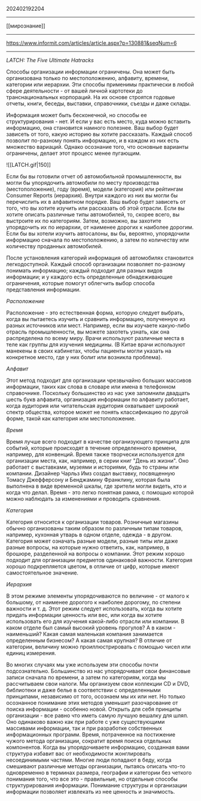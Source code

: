 202402192204
***
[[мирознание]]
***
https://www.informit.com/articles/article.aspx?p=130881&seqNum=6
***
*LATCH: The Five Ultimate Hatracks*

Способы организации информации ограничены. Она может быть организована только по местоположению, алфавиту, времени, категории или иерархии. Эти способы применимы практически в любой сфере деятельности - от вашей личной картотеки до транснациональных корпораций. На их основе строятся годовые отчеты, книги, беседы, выставки, справочники, съезды и даже склады.

Информация может быть бесконечной, но способы ее структурирования - нет. И если у вас есть место, куда можно вставить информацию, она становится намного полезнее. Ваш выбор будет зависеть от того, какую историю вы хотите рассказать. Каждый способ позволит по-разному понять информацию, и в каждом из них есть множество вариаций. Однако осознание того, что основные варианты ограничены, делает этот процесс менее пугающим.

![[LATCH.gif|150]]

Если бы вы готовили отчет об автомобильной промышленности, вы могли бы упорядочить автомобили по месту производства (местоположение), году (время), модели (категория) или рейтингам Consumer Reports (иерархия). Внутри каждого из них вы могли бы перечислить их в алфавитном порядке. Ваш выбор будет зависеть от того, что вы хотите изучить или рассказать об этой отрасли. Если вы хотите описать различные типы автомобилей, то, скорее всего, вы выстроите их по категориям. Затем, возможно, вы захотите упорядочить их по иерархии, от наименее дорогих к наиболее дорогим. Если бы вы хотели изучить автосалоны, вы бы, вероятно, упорядочили информацию сначала по местоположению, а затем по количеству или количеству проданных автомобилей.

После установления категорий информация об автомобилях становится легкодоступной. Каждый способ организации позволяет по-разному понимать информацию; каждый подходит для разных видов информации; и у каждого есть определенные обнадеживающие ограничения, которые помогут облегчить выбор способа представления информации.

*Расположение*

Расположение - это естественная форма, которую следует выбрать, когда вы пытаетесь изучить и сравнить информацию, полученную из разных источников или мест. Например, если вы изучаете какую-либо отрасль промышленности, вы можете захотеть узнать, как она распределена по всему миру. Врачи используют различные места в теле как группы для изучения медицины. (В Китае врачи используют манекены в своих кабинетах, чтобы пациенты могли указать на конкретное место, где у них болит или возникла проблема).

*Алфавит*

Этот метод подходит для организации чрезвычайно больших массивов информации, таких как слова в словаре или имена в телефонном справочнике. Поскольку большинство из нас уже запомнили двадцать шесть букв алфавита, организация информации по алфавиту работает, когда аудитория или читательская аудитория охватывает широкий спектр общества, которое может не понять классификацию по другой форме, такой как категория или местоположение.

*Время*

Время лучше всего подходит в качестве организующего принципа для событий, которые происходят в течение определенного времени, например, для конвенций. Время также творчески используется для организации места, как, например, в серии книг "День из жизни". Оно работает с выставками, музеями и историями, будь то страны или компании. Дизайнер Чарльз Имз создал выставку, посвященную Томасу Джефферсону и Бенджамину Франклину, которая была выполнена в виде временной шкалы, где зрители могли видеть, кто и когда что делал. Время - это легко понятная рамка, с помощью которой можно наблюдать за изменениями и проводить сравнения.

*Категория*

Категория относится к организации товаров. Розничные магазины обычно организованы таким образом по различным типам товаров, например, кухонная утварь в одном отделе, одежда - в другом. Категория может означать разные модели, разные типы или даже разные вопросы, на которые нужно ответить, как, например, в брошюре, разделенной на вопросы о компании. Этот режим хорошо подходит для организации предметов одинаковой важности. Категория хорошо подкрепляется цветом, в отличие от цифр, которые имеют самостоятельное значение.

*Иерархия*

В этом режиме элементы упорядочиваются по величине - от малого к большому, от наименее дорогого к наиболее дорогому, по степени важности и т. д. Этот режим следует использовать, когда вы хотите придать информации ценность или вес, или когда вы хотите использовать его для изучения какой-либо отрасли или компании. В каком отделе был самый высокий уровень прогулов? А в каком - наименьший? Какая самая маленькая компания занимается определенным бизнесом? А какая самая крупная? В отличие от категории, величину можно проиллюстрировать с помощью чисел или единиц измерения.

Во многих случаях мы уже используем эти способы почти подсознательно. Большинство из нас упорядочивает свои финансовые записи сначала по времени, а затем по категориям, когда мы рассчитываем свои налоги. Мы организуем свои коллекции CD и DVD, библиотеки и даже белье в соответствии с определенными принципами, независимо от того, осознаем мы их или нет. Но только осознанное понимание этих методов уменьшит разочарование от поиска информации - особенно новой. Открыть для себя принципы организации - все равно что иметь самую лучшую вешалку для шляп. Оно одинаково важно как при работе с уже существующими массивами информации, так и при разработке собственных информационных программ. Время, потраченное на постижение чужого метода организации, сократит время поиска отдельных компонентов. Когда вы упорядочиваете информацию, созданная вами структура избавит вас от необходимости жонглировать несоединимыми частями. Многие люди попадают в беду, когда смешивают различные методы организации, пытаясь описать что-то одновременно в терминах размера, географии и категории без четкого понимания того, что все это - правильные, но отдельные способы структурирования информации. Понимание структуры и организации информации позволяет извлекать из нее ценность и значимость.